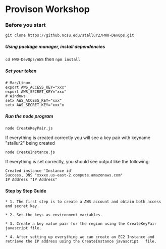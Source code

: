 Provison Workshop
===============

### Before you start

`git clone https://github.ncsu.edu/stallur2/HW0-DevOps.git`

##### Using package manager, install dependencies

`cd HW0-DevOps/AWS` then `npm install`

##### Set your token

```
# Mac/Linux
export AWS_ACCESS_KEY="xxx"
export AWS_SECRET_KEY="xxx"
# Windows
setx AWS_ACCESS_KEY="xxx"
setx AWS_SECRET_KEY="xxx"x
```

##### Run the node program


`node CreateKeyPair.js`

If everything is created correctly you will see a key pair with keyname "stallur2" being created

`node CreateInstance.js`

If everything is set correctly, you should see output like the following:

```
Created instance 'Instance id'
Success, DNS "xxxxx.us-east-2.compute.amazonaws.com"
IP Address "IP Address"
```

#### Step by Step Guide

    * 1. The first step is to create a AWS account and obtain both access and secret key. 

    * 2. Set the keys as environment variables.

    * 3. Create a key value pair for the region using the CreateKeyPair javascript file.

    * 4. After setting up everything we can create an EC2 Instance and retrieve the IP address using the CreateInstance javascript   file. 

